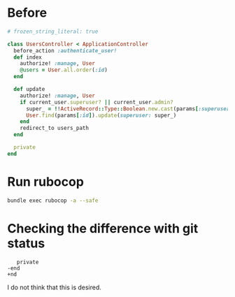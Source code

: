 # Before
```ruby
# frozen_string_literal: true

class UsersController < ApplicationController
  before_action :authenticate_user!
  def index
    authorize! :manage, User
    @users = User.all.order(:id)
  end

  def update
    authorize! :manage, User
    if current_user.superuser? || current_user.admin?
      super_ = !!ActiveRecord::Type::Boolean.new.cast(params[:superuser])
      User.find(params[:id]).update(superuser: super_)
    end
    redirect_to users_path
  end

  private
end
```

# Run rubocop
```sh
bundle exec rubocop -a --safe
```

# Checking the difference with git status
```git
   private
-end
+nd
```

I do not think that this is desired.
